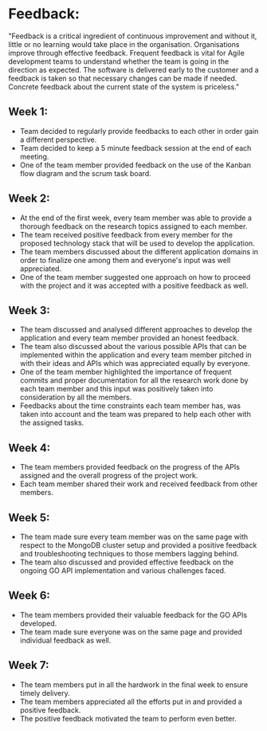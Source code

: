 # Feedback:

"Feedback is a critical ingredient of continuous improvement and without it, little or no learning would take place in the organisation. Organisations improve through effective feedback. Frequent feedback is vital for Agile development teams to understand whether the team is going in the direction as expected. The software is delivered early to the customer and a feedback is taken so that necessary changes can be made if needed. Concrete feedback about the current state of the system is priceless."

## Week 1:
* Team decided to regularly provide feedbacks to each other in order gain a different perspective.
* Team decided to keep a 5 minute feedback session at the end of each meeting.
* One of the team member provided feedback on the use of the Kanban flow diagram and the scrum task board.

## Week 2:
* At the end of the first week, every team member was able to provide a thorough feedback on the research topics assigned to each member.
* The team received positive feedback from every member for the proposed technology stack that will be used to develop the application.
* The team members discussed about the  different application domains in order to finalize one among them and everyone's input was well appreciated.
* One of the team member suggested one approach on how to proceed with the project and it was accepted with a positive feedback as well.

## Week 3:
* The team discussed and analysed different approaches to develop the application and every team member provided an honest feedback.
* The team also discussed about the various possible APIs that can be implemented within the application and every team member pitched in with their ideas and APIs which was appreciated equally by everyone.
* One of the team member highlighted the importance of frequent commits and proper documentation for all the research work done by each team member and this input was positively taken into consideration by all the members.
* Feedbacks about the time constraints each team member has, was taken into account and the team was prepared to help each other with the assigned tasks.

## Week 4:
* The team members provided feedback on the progress of the APIs assigned and the overall progress of the project work.
* Each team member shared their work and received feedback from other members.

## Week 5:
* The team made sure every team member was on the same page with respect to the MongoDB cluster setup and provided a positive feedback and troubleshooting techniques to those members lagging behind.
* The team also discussed and provided effective feedback on the ongoing GO API implementation and various challenges faced.

## Week 6:
* The team members provided their valuable feedback for the GO APIs developed.
* The team made sure everyone was on the same page and provided individual feedback as well.

## Week 7:
* The team members put in all the hardwork in the final week to ensure timely delivery.
* The team members appreciated all the efforts put in and provided a positive feedback.
* The positive feedback motivated the team to perform even better.


